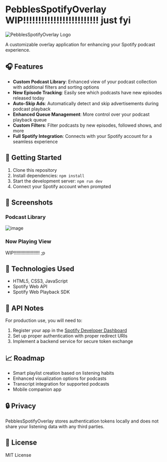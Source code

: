 # PebblesSpotifyOverlay WIP!!!!!!!!!!!!!!!!!!!!!!!!! just fyi

![PebblesSpotifyOverlay Logo](https://images.unsplash.com/photo-1614680376408-81e91ffe3db7?w=120&h=120&fit=crop&q=80)

A customizable overlay application for enhancing your Spotify podcast experience.

## 🎧 Features

- **Custom Podcast Library**: Enhanced view of your podcast collection with additional filters and sorting options
- **New Episode Tracking**: Easily see which podcasts have new episodes released today
- **Auto-Skip Ads**: Automatically detect and skip advertisements during podcast playback
- **Enhanced Queue Management**: More control over your podcast playback queue
- **Custom Filters**: Filter podcasts by new episodes, followed shows, and more
- **Full Spotify Integration**: Connects with your Spotify account for a seamless experience

## 🚀 Getting Started

1. Clone this repository
2. Install dependencies: `npm install`
3. Start the development server: `npm run dev`
4. Connect your Spotify account when prompted

## 📱 Screenshots

### Podcast Library
![image](https://github.com/user-attachments/assets/ca503e52-41f6-4a8f-849b-2e3fa94887e3)

### Now Playing View
WIP!!!!!!!!!!!!!!!!!!!! ;p


## 🔧 Technologies Used

- HTML5, CSS3, JavaScript
- Spotify Web API
- Spotify Web Playback SDK

## 📝 API Notes

For production use, you will need to:

1. Register your app in the [Spotify Developer Dashboard](https://developer.spotify.com/dashboard/)
2. Set up proper authentication with proper redirect URIs
3. Implement a backend service for secure token exchange

## 📈 Roadmap

- Smart playlist creation based on listening habits
- Enhanced visualization options for podcasts
- Transcript integration for supported podcasts
- Mobile companion app

## 🔒 Privacy

PebblesSpotifyOverlay stores authentication tokens locally and does not share your listening data with any third parties.

## 📜 License

MIT License
